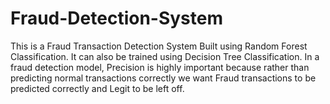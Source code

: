 # Fraud-Detection-System
This is a Fraud Transaction Detection System Built using Random Forest Classification. It can also be trained using Decision Tree Classification.  In a fraud detection model, Precision is highly important because rather than predicting normal transactions correctly we want Fraud transactions to be predicted correctly and Legit to be left off.
